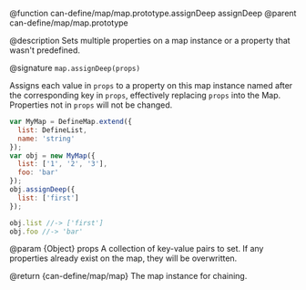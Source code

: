 @function can-define/map/map.prototype.assignDeep assignDeep
@parent can-define/map/map.prototype

@description Sets multiple properties on a map instance or a property that wasn't predefined.

@signature `map.assignDeep(props)`

  Assigns each value in `props` to a property on this map instance named after the
  corresponding key in `props`, effectively replacing `props` into the Map.
  Properties not in `props` will not be changed.

  ```js
  var MyMap = DefineMap.extend({
    list: DefineList,
    name: 'string'
  });
  var obj = new MyMap({
    list: ['1', '2', '3'],
    foo: 'bar'
  });
  obj.assignDeep({
    list: ['first']
  });

  obj.list //-> ['first']
  obj.foo //-> 'bar'
  ```

  @param {Object} props A collection of key-value pairs to set.
  If any properties already exist on the map, they will be overwritten.

  @return {can-define/map/map} The map instance for chaining.
